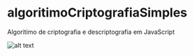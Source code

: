 # algoritimoCriptografiaSimples
Algoritimo de criptografia e descriptografia em JavaScript

![alt text](https://github.com/Viniiixz/algoritimoCriptografiaSimples-JavaScript/blob/master/criptografia.PNG) 
